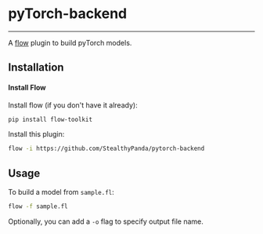 # pyTorch-backend
---

A [flow](https://github.com/StealthyPanda/flow) plugin to build pyTorch models.


## Installation

#### Install Flow

Install flow (if you don't have it already):
```bash
pip install flow-toolkit
```

Install this plugin:
```bash
flow -i https://github.com/StealthyPanda/pytorch-backend
```

## Usage

To build a model from `sample.fl`:
```bash
flow -f sample.fl
```

Optionally, you can add a `-o` flag to specify output file name.